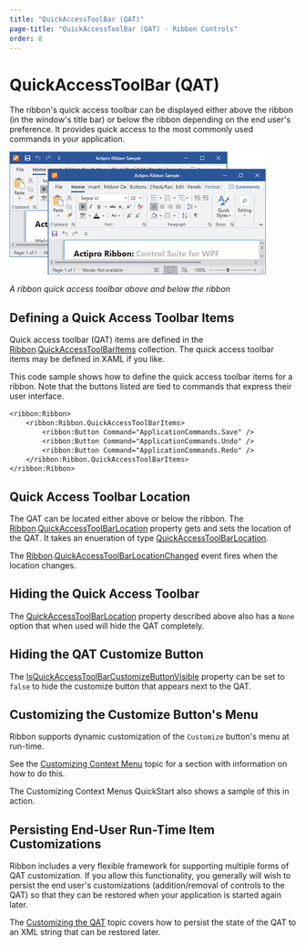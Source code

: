 ```yaml
---
title: "QuickAccessToolBar (QAT)"
page-title: "QuickAccessToolBar (QAT) - Ribbon Controls"
order: 8
---
```

# QuickAccessToolBar (QAT)

The ribbon's quick access toolbar can be displayed either above the ribbon (in the window's title bar) or below the ribbon depending on the end user's preference.  It provides quick access to the most commonly used commands in your application.

![Screenshot](../../images/quickaccesstoolbar.png)

*A ribbon quick access toolbar above and below the ribbon*

## Defining a Quick Access Toolbar Items

Quick access toolbar (QAT) items are defined in the [Ribbon](xref:@ActiproUIRoot.Controls.Ribbon.Ribbon).[QuickAccessToolBarItems](xref:@ActiproUIRoot.Controls.Ribbon.Ribbon.QuickAccessToolBarItems) collection.  The quick access toolbar items may be defined in XAML if you like.

This code sample shows how to define the quick access toolbar items for a ribbon.  Note that the buttons listed are tied to commands that express their user interface.

```xaml
<ribbon:Ribbon>
	<ribbon:Ribbon.QuickAccessToolBarItems>
		<ribbon:Button Command="ApplicationCommands.Save" />
		<ribbon:Button Command="ApplicationCommands.Undo" />
		<ribbon:Button Command="ApplicationCommands.Redo" />
	</ribbon:Ribbon.QuickAccessToolBarItems>
</ribbon:Ribbon>
```

## Quick Access Toolbar Location

The QAT can be located either above or below the ribbon. The [Ribbon](xref:@ActiproUIRoot.Controls.Ribbon.Ribbon).[QuickAccessToolBarLocation](xref:@ActiproUIRoot.Controls.Ribbon.Ribbon.QuickAccessToolBarLocation) property gets and sets the location of the QAT.  It takes an enueration of type [QuickAccessToolBarLocation](xref:@ActiproUIRoot.Controls.Ribbon.QuickAccessToolBarLocation).

The [Ribbon](xref:@ActiproUIRoot.Controls.Ribbon.Ribbon).[QuickAccessToolBarLocationChanged](xref:@ActiproUIRoot.Controls.Ribbon.Ribbon.QuickAccessToolBarLocationChanged) event fires when the location changes.

## Hiding the Quick Access Toolbar

The [QuickAccessToolBarLocation](xref:@ActiproUIRoot.Controls.Ribbon.QuickAccessToolBarLocation) property described above also has a `None` option that when used will hide the QAT completely.

## Hiding the QAT Customize Button

The [IsQuickAccessToolBarCustomizeButtonVisible](xref:@ActiproUIRoot.Controls.Ribbon.Ribbon.IsQuickAccessToolBarCustomizeButtonVisible) property can be set to `false` to hide the customize button that appears next to the QAT.

## Customizing the Customize Button's Menu

Ribbon supports dynamic customization of the `Customize` button's menu at run-time.

See the [Customizing Context Menu](../customizing-context-menus.md) topic for a section with information on how to do this.

The Customizing Context Menus QuickStart also shows a sample of this in action.

## Persisting End-User Run-Time Item Customizations

Ribbon includes a very flexible framework for supporting multiple forms of QAT customization.  If you allow this functionality, you generally will wish to persist the end user's customizations (addition/removal of controls to the QAT) so that they can be restored when your application is started again later.

The [Customizing the QAT](../customizing-the-qat.md) topic covers how to persist the state of the QAT to an XML string that can be restored later.
